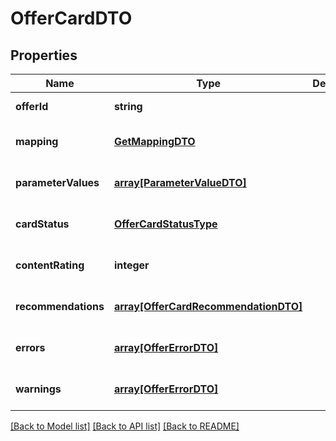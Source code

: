 # OfferCardDTO

## Properties
Name | Type | Description | Notes
------------ | ------------- | ------------- | -------------
**offerId** | **string** |  | [default to null]
**mapping** | [**GetMappingDTO**](GetMappingDTO.md) |  | [optional] [default to null]
**parameterValues** | [**array[ParameterValueDTO]**](ParameterValueDTO.md) |  | [optional] [default to null]
**cardStatus** | [**OfferCardStatusType**](OfferCardStatusType.md) |  | [optional] [default to null]
**contentRating** | **integer** |  | [optional] [default to null]
**recommendations** | [**array[OfferCardRecommendationDTO]**](OfferCardRecommendationDTO.md) |  | [optional] [default to null]
**errors** | [**array[OfferErrorDTO]**](OfferErrorDTO.md) |  | [optional] [default to null]
**warnings** | [**array[OfferErrorDTO]**](OfferErrorDTO.md) |  | [optional] [default to null]

[[Back to Model list]](../README.md#documentation-for-models) [[Back to API list]](../README.md#documentation-for-api-endpoints) [[Back to README]](../README.md)



